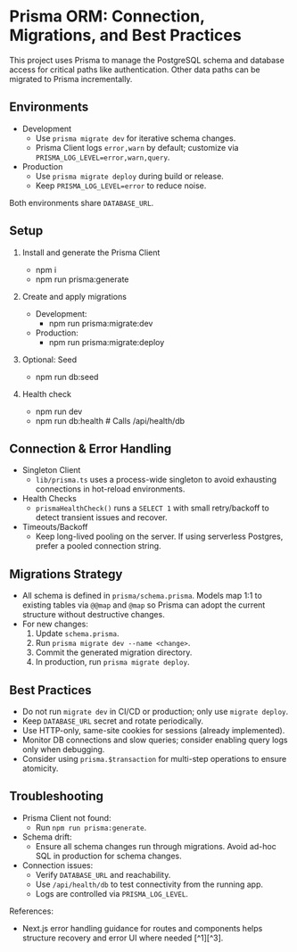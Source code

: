 # Prisma ORM: Connection, Migrations, and Best Practices

This project uses Prisma to manage the PostgreSQL schema and database access for critical paths like authentication. Other data paths can be migrated to Prisma incrementally.

## Environments

- Development
  - Use `prisma migrate dev` for iterative schema changes.
  - Prisma Client logs `error,warn` by default; customize via `PRISMA_LOG_LEVEL=error,warn,query`.
- Production
  - Use `prisma migrate deploy` during build or release.
  - Keep `PRISMA_LOG_LEVEL=error` to reduce noise.

Both environments share `DATABASE_URL`.

## Setup

1. Install and generate the Prisma Client
   - npm i
   - npm run prisma:generate

2. Create and apply migrations
   - Development:
     - npm run prisma:migrate:dev
   - Production:
     - npm run prisma:migrate:deploy

3. Optional: Seed
   - npm run db:seed

4. Health check
   - npm run dev
   - npm run db:health  # Calls /api/health/db

## Connection & Error Handling

- Singleton Client
  - `lib/prisma.ts` uses a process-wide singleton to avoid exhausting connections in hot-reload environments.
- Health Checks
  - `prismaHealthCheck()` runs a `SELECT 1` with small retry/backoff to detect transient issues and recover.
- Timeouts/Backoff
  - Keep long-lived pooling on the server. If using serverless Postgres, prefer a pooled connection string.

## Migrations Strategy

- All schema is defined in `prisma/schema.prisma`. Models map 1:1 to existing tables via `@@map` and `@map` so Prisma can adopt the current structure without destructive changes.
- For new changes:
  1. Update `schema.prisma`.
  2. Run `prisma migrate dev --name <change>`.
  3. Commit the generated migration directory.
  4. In production, run `prisma migrate deploy`.

## Best Practices

- Do not run `migrate dev` in CI/CD or production; only use `migrate deploy`.
- Keep `DATABASE_URL` secret and rotate periodically.
- Use HTTP-only, same-site cookies for sessions (already implemented).
- Monitor DB connections and slow queries; consider enabling query logs only when debugging.
- Consider using `prisma.$transaction` for multi-step operations to ensure atomicity.

## Troubleshooting

- Prisma Client not found:
  - Run `npm run prisma:generate`.
- Schema drift:
  - Ensure all schema changes run through migrations. Avoid ad-hoc SQL in production for schema changes.
- Connection issues:
  - Verify `DATABASE_URL` and reachability.
  - Use `/api/health/db` to test connectivity from the running app.
  - Logs are controlled via `PRISMA_LOG_LEVEL`.

References:
- Next.js error handling guidance for routes and components helps structure recovery and error UI where needed [^1][^3].
